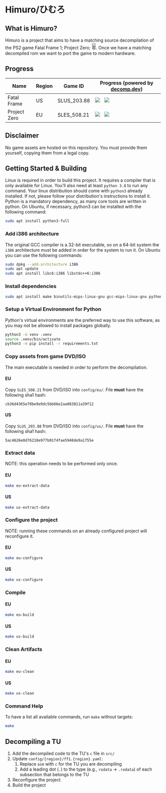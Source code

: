 # Himuro/ひむろ
## What is Himuro?
Himuro is a project that aims to have a matching source decompilation of the PS2 game Fatal Frame 1; Project Zero; <ruby>零<rt>ぜろ</rt></ruby>. Once we have a matching decompiled rom we want to port the game to modern hardware.

## Progress
| Name | Region | Game ID     | Progress (powered by [decomp.dev](https://decomp.dev/))
|----------------|--------|-------------|--------------------------------
| Fatal Frame    | US     | SLUS_203.88 | [![](https://decomp.dev/Mikompilation/Himuro/SLUS_203.88.svg?mode=shield&category=us&label=⠀  Code   ⠀&measure=matched_code_percent)](https://decomp.dev/Mikompilation/Himuro/SLUS_203.88)⠀ [![](https://decomp.dev/Mikompilation/Himuro/SLUS_203.88.svg?mode=shield&category=us&label=Functions&measure=matched_functions)](https://decomp.dev/Mikompilation/Himuro/SLUS_203.88)
| Project Zero   | EU     | SLES_508.21 |[![](https://decomp.dev/Mikompilation/Himuro/SLES_508.21.svg?mode=shield&category=eu&label=⠀  Code   ⠀&measure=matched_code_percent)](https://decomp.dev/Mikompilation/Himuro/SLES_508.21)⠀ [![](https://decomp.dev/Mikompilation/Himuro/SLES_508.21.svg?mode=shield&category=eu&label=Functions&measure=matched_functions)](https://decomp.dev/Mikompilation/Himuro/SLES_508.21)

## Disclaimer
No game assets are hosted on this repository. You must provide them yourself, copying them from a legal copy.


## Getting Started & Building
Linux is required in order to build this project. It requires a compiler that is only available for Linux. You'll also need at least `python 3.8` to run any command. Your linux distribution should come with `python3` already installed. If not, please follow your distribution's instructions to install it. Python is a mandatory dependency, as many core tools are written in python. On Ubuntu, if necessary, python3 can be installed with the following command:
```bash
sudo apt install python3-full
```

### Add i386 architecture
The original GCC compiler is a 32-bit executable, so on a 64-bit system the `i386` architecture must be added in order for the system to run it. On Ubuntu you can use the following commands:
```bash
sudo dpkg --add-architecture i386
sudo apt update
sudo apt install libc6:i386 libstdc++6:i386
```

### Install dependencies
```bash
sudo apt install make binutils-mips-linux-gnu gcc-mips-linux-gnu python3-venv
```

### Setup a Virtual Environment for Python
Python's virtual environments are the preferred way to use this software, as you may not be allowed to install packages globally. 
```bash
python3 -m venv .venv
source .venv/bin/activate
python3 -m pip install -r requirements.txt
```

### Copy assets from game DVD/ISO
The main executable is needed in order to perform the decompilation.
#### EU
Copy `SLES_508.21` from DVD/ISO into `config/eu/`. File **must** have the following sha1 hash:
```
cb36d4365e70be9e9dc5bb66e2aa083811a39f12
```


#### US
Copy `SLUS_203.88` from DVD/ISO into `config/us/`. File **must** have the following sha1 hash:
```
5ac4626e0d76218e977b01f4fae5948de9a1755e
```

### Extract data
NOTE: this operation needs to be performed only once.
#### EU
```bash
make eu-extract-data
```

#### US
```bash
make us-extract-data
```

### Configure the project
NOTE: running these commands on an already configured project will reconfigure it.
#### EU
```bash
make eu-configure
```

#### US
```bash
make us-configure
```

### Compile
#### EU
```bash
make eu-build
```

#### US
```bash
make us-build
```

### Clean Artifacts
#### EU
```bash
make eu-clean
```

#### US
```bash
make us-clean
```

### Command Help
To have a list all available commands, run `make` without targets:
```bash
make
```

## Decompiling a TU
1. Add the decompiled code to the TU's `c` file in `src/`
2. Update `config/{region}/ff1.{region}.yaml`:
   1. Replace `asm` with `c` for the TU you are decompiling
   2. Add a leading dot (`.`) to the type (e.g., `rodata` -> `.rodata`) of each subsection that belongs to the TU
3. Reconfigure the project
4. Build the project

